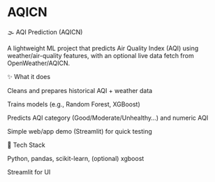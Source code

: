# AQICN

🌫️ AQI Prediction (AQICN)

A lightweight ML project that predicts Air Quality Index (AQI) using weather/air-quality features, with an optional live data fetch from OpenWeather/AQICN.

✨ What it does

Cleans and prepares historical AQI + weather data

Trains models (e.g., Random Forest, XGBoost)

Predicts AQI category (Good/Moderate/Unhealthy…) and numeric AQI

Simple web/app demo (Streamlit) for quick testing

🧰 Tech Stack

Python, pandas, scikit-learn, (optional) xgboost

Streamlit for UI
